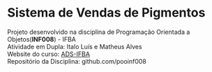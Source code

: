 # Sistema de Vendas de Pigmentos

Projeto desenvolvido na disciplina de Programação Orientada a Objetos(**INF008**) - IFBA<br/>
Atividade em Dupla: Italo Luís e Matheus Alves<br/>
Website do curso: [ADS-IFBA](ads.ifba.edu.br)<br/>
Repositório da Disciplina: github.com/pooinf008 
